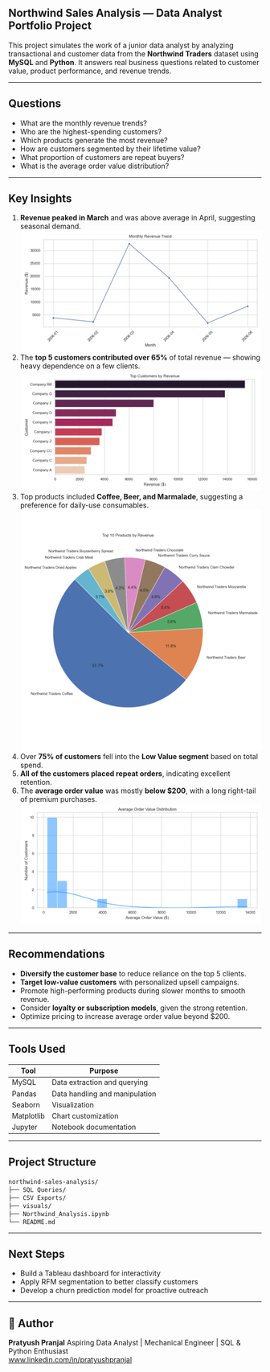 ## Northwind Sales Analysis — Data Analyst Portfolio Project

This project simulates the work of a junior data analyst by analyzing transactional and customer data from the **Northwind Traders** dataset using **MySQL** and **Python**. It answers real business questions related to customer value, product performance, and revenue trends.

---

## Questions

- What are the monthly revenue trends?
- Who are the highest-spending customers?
- Which products generate the most revenue?
- How are customers segmented by their lifetime value?
- What proportion of customers are repeat buyers?
- What is the average order value distribution?

---

## Key Insights

1. **Revenue peaked in March** and was above average in April, suggesting seasonal demand.
![Monthly Revenue](visuals/monthly_revenue.png)
2. The **top 5 customers contributed over 65%** of total revenue — showing heavy dependence on a few clients.
![Top Customers](visuals/top_customers_bar.png)
3. Top products included **Coffee, Beer, and Marmalade**, suggesting a preference for daily-use consumables.
![Top Products](visuals/product_revenue_pie.png)
4. Over **75% of customers** fell into the **Low Value segment** based on total spend.
5. **All of the customers placed repeat orders**, indicating excellent retention.
6. The **average order value** was mostly **below \$200**, with a long right-tail of premium purchases.
![Average Order Value](visuals/aov_distribution.png)
---

## Recommendations

- **Diversify the customer base** to reduce reliance on the top 5 clients.
- **Target low-value customers** with personalized upsell campaigns.
- Promote high-performing products during slower months to smooth revenue.
- Consider **loyalty or subscription models**, given the strong retention.
- Optimize pricing to increase average order value beyond \$200.

---

## Tools Used

| Tool      | Purpose                          |
|-----------|----------------------------------|
| MySQL     | Data extraction and querying     |
| Pandas    | Data handling and manipulation   |
| Seaborn   | Visualization                    |
| Matplotlib| Chart customization              |
| Jupyter   | Notebook documentation           |

---

## Project Structure

```text
northwind-sales-analysis/
├── SQL Queries/
├── CSV Exports/
├── visuals/
├── Northwind_Analysis.ipynb
└── README.md
```

---

## Next Steps

- Build a Tableau dashboard for interactivity
- Apply RFM segmentation to better classify customers
- Develop a churn prediction model for proactive outreach

---

## 👤 Author

**Pratyush Pranjal**
Aspiring Data Analyst | Mechanical Engineer | SQL & Python Enthusiast  
www.linkedin.com/in/pratyushpranjal
